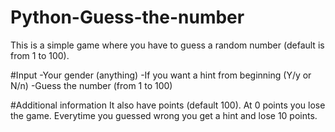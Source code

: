 # Python-Guess-the-number
This is a simple game where you have to guess a random number (default is from 1 to 100). 

#Input
-Your gender (anything)
-If you want a hint from beginning (Y/y or N/n)
-Guess the number (from 1 to 100)

#Additional information
It also have points (default 100). At 0 points you lose the game. Everytime you guessed wrong you get a hint and lose 10 points.
